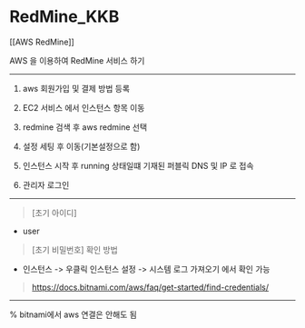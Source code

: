 # RedMine_KKB


[[AWS RedMine]]


AWS 을 이용하여 RedMine 서비스 하기


---------------------------------

1. aws 회원가입 및 결제 방법 등록

2. EC2 서비스 에서 인스턴스 항목 이동

3. redmine 검색 후 aws redmine 선택 

4. 설정 세팅 후 이동(기본설정으로 함)

5. 인스턴스 시작 후 running 상태일떄 기재된 퍼블릭 DNS 및 IP 로 접속

6. 관리자 로그인

---------------------------------

> [초기 아이디]
- user

> [초기 비밀번호] 확인 방법
- 인스턴스 -> 우클릭 인스턴스 설정 -> 시스템 로그 가져오기 에서 확인 가능


> https://docs.bitnami.com/aws/faq/get-started/find-credentials/

---------------------------------

 % bitnami에서 aws 연결은 안해도 됨





